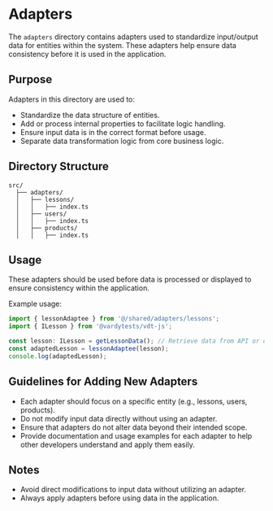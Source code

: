 # Adapters

The `adapters` directory contains adapters used to standardize input/output data for entities within the system. These adapters help ensure data consistency before it is used in the application.

## Purpose

Adapters in this directory are used to:
- Standardize the data structure of entities.
- Add or process internal properties to facilitate logic handling.
- Ensure input data is in the correct format before usage.
- Separate data transformation logic from core business logic.

## Directory Structure

```
src/
  ├── adapters/
  │   ├── lessons/
  │   │   ├── index.ts
  │   ├── users/
  │   │   ├── index.ts
  │   ├── products/
  │   │   ├── index.ts
```

## Usage

These adapters should be used before data is processed or displayed to ensure consistency within the application.

Example usage:

```ts
import { lessonAdaptee } from '@/shared/adapters/lessons';
import { ILesson } from '@vardytests/vdt-js';

const lesson: ILesson = getLessonData(); // Retrieve data from API or other sources
const adaptedLesson = lessonAdaptee(lesson);
console.log(adaptedLesson);
```

## Guidelines for Adding New Adapters

- Each adapter should focus on a specific entity (e.g., lessons, users, products).
- Do not modify input data directly without using an adapter.
- Ensure that adapters do not alter data beyond their intended scope.
- Provide documentation and usage examples for each adapter to help other developers understand and apply them easily.

## Notes
- Avoid direct modifications to input data without utilizing an adapter.
- Always apply adapters before using data in the application.


